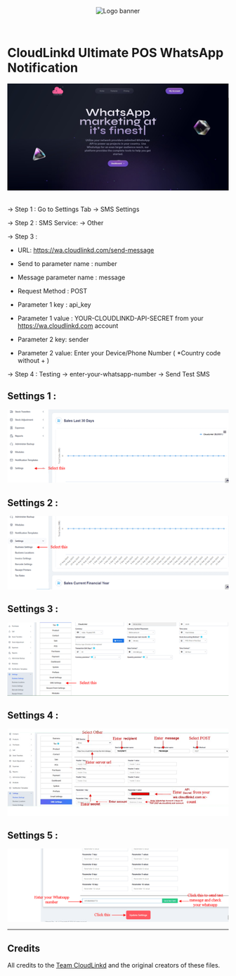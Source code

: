 <p align="center">
<img alt="Logo banner" src="https://github.com/cloudlinkd-networks/whatsapp-notification/blob/main/logo.png"/></p>
</br>

# CloudLinkd Ultimate POS WhatsApp Notification

![Example dashboard](https://raw.githubusercontent.com/cloudlinkd-networks/WHMCS-WhatsApp-Notification/refs/heads/main/screenshot-4.png)
</br></br>

-> Step 1 : Go to Settings Tab -> SMS Settings

-> Step 2 : SMS Service: -> Other

-> Step 3 :

- URL: https://wa.cloudlinkd.com/send-message

- Send to parameter name : number

- Message parameter name : message

- Request Method : POST

- Parameter 1 key : api_key
- Parameter 1 value : YOUR-CLOUDLINKD-API-SECRET from your https://wa.cloudlinkd.com account

- Parameter 2 key: sender
- Parameter 2 value: Enter your Device/Phone Number ( *Country code without + )

-> Step 4 : Testing -> enter-your-whatsapp-number -> Send Test SMS

## Settings 1 :

![Example settings](https://raw.githubusercontent.com/cloudlinkd-networks/UltimatePOS-WhatsApp-Notification/refs/heads/main/ultimatepos-1-s.png)

## Settings 2 :

![Example settings](https://raw.githubusercontent.com/cloudlinkd-networks/UltimatePOS-WhatsApp-Notification/refs/heads/main/ultimatepos-2-s.png)

## Settings 3 :

![Example settings](https://raw.githubusercontent.com/cloudlinkd-networks/UltimatePOS-WhatsApp-Notification/refs/heads/main/ultimatepos-3-s.png)

## Settings 4 :

![Example settings](https://raw.githubusercontent.com/cloudlinkd-networks/UltimatePOS-WhatsApp-Notification/refs/heads/main/ultimatepos-4-s.png)

## Settings 5 :

![Example settings](https://raw.githubusercontent.com/cloudlinkd-networks/UltimatePOS-WhatsApp-Notification/refs/heads/main/ultimatepos-5-s.png)

----------

## Credits

All credits to the [Team CloudLinkd](https://www.cloudlinkd.com) and the original creators of these files.</br>
